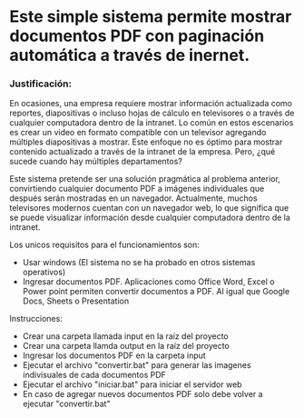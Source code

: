 # Este simple sistema permite mostrar documentos PDF con paginación automática a través de inernet.

### Justificación:
En ocasiones, una empresa requiere mostrar información actualizada como reportes, diapositivas o incluso hojas de cálculo en televisores o a través de cualquier computadora dentro de la intranet.
Lo común en estos escenarios es crear un video en formato compatible con un televisor agregando múltiples diapositivas a mostrar. Este enfoque no es óptimo para mostrar contenido actualizado a través de la intranet de la empresa.
Pero, ¿qué sucede cuando hay múltiples departamentos?

Este sistema pretende ser una solución pragmática al problema anterior, convirtiendo cualquier documento PDF a imágenes individuales que después serán mostradas en un navegador.
Actualmente, muchos televisores modernos cuentan con un navegador web, lo que significa que se puede visualizar información desde cualquier computadora dentro de la intranet.

Los unicos requisitos para el funcionamientos son:
- Usar windows (El sistema no se ha probado en otros sistemas operativos)
- Ingresar documentos PDF. Aplicaciones como Office Word, Excel o Power point permiten convertir documentos a PDF. Al igual que Google Docs, Sheets o Presentation

Instrucciones:
- Crear una carpeta llamada input en la raíz del proyecto
- Crear una carpeta llamda output en la raíz del proyecto
- Ingresar los documentos PDF en la carpeta input
- Ejecutar el archivo "convertir.bat" para generar las imagenes indivisuales de cada documentos PDF
- Ejecutar el archivo "iniciar.bat" para iniciar el servidor web
- En caso de agregar nuevos documentos PDF solo debe volver a ejecutar "convertir.bat"
